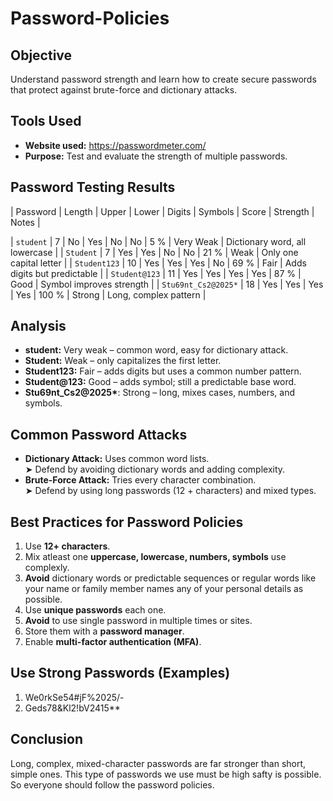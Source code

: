 # Password-Policies

## Objective
Understand password strength and learn how to create secure passwords that protect against brute-force and dictionary attacks.

## Tools Used
- **Website used:** https://passwordmeter.com/
- **Purpose:** Test and evaluate the strength of multiple passwords.

## Password Testing Results

| Password | Length | Upper | Lower | Digits | Symbols | Score | Strength | Notes |

| `student` | 7 | No | Yes | No | No | 5 % | Very Weak | Dictionary word, all lowercase |
| `Student` | 7 | Yes | Yes | No | No | 21 % | Weak | Only one capital letter |
| `Student123` | 10 | Yes | Yes | Yes | No | 69 % | Fair | Adds digits but predictable |
| `Student@123` | 11 | Yes | Yes | Yes | Yes | 87 % | Good | Symbol improves strength |
| `Stu69nt_Cs2@2025*` | 18 | Yes | Yes | Yes | Yes | 100 % | Strong | Long, complex pattern |

## Analysis
- **student:** Very weak – common word, easy for dictionary attack.  
- **Student:** Weak – only capitalizes the first letter.  
- **Student123:** Fair – adds digits but uses a common number pattern.  
- **Student@123:** Good – adds symbol; still a predictable base word.  
- **Stu69nt_Cs2@2025\***: Strong – long, mixes cases, numbers, and symbols.

## Common Password Attacks
- **Dictionary Attack:** Uses common word lists.  
  ➤ Defend by avoiding dictionary words and adding complexity.  
- **Brute-Force Attack:** Tries every character combination.  
  ➤ Defend by using long passwords (12 + characters) and mixed types.

## Best Practices for Password Policies
1. Use **12+ characters**.  
2. Mix atleast one **uppercase, lowercase, numbers, symbols** use complexly.  
3. **Avoid** dictionary words or predictable sequences or regular words like your name or family member names any of your personal details as possible.  
4. Use **unique passwords** each one.
5. **Avoid** to use single password in multiple times or sites.
6. Store them with a **password manager**.  
7. Enable **multi-factor authentication (MFA)**.

## Use Strong Passwords (Examples)
1. We0rkSe54#jF%2025/-
2. Geds78&Kl2!bV2415**

## Conclusion
Long, complex, mixed-character passwords are far stronger than short, simple ones. This type of passwords we use must be high safty is possible. So everyone should follow the password policies.

